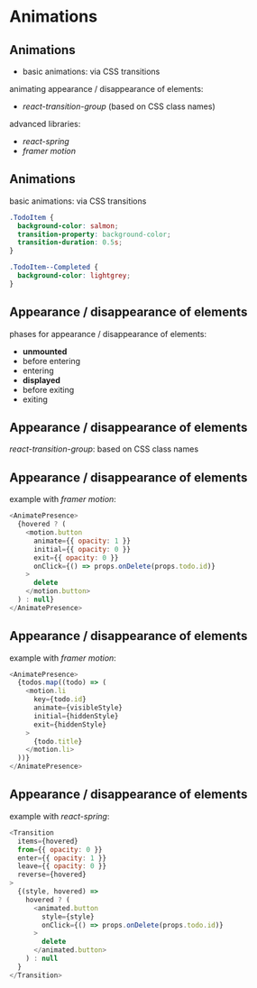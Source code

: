 # Animations

## Animations

- basic animations: via CSS transitions

animating appearance / disappearance of elements:

- _react-transition-group_ (based on CSS class names)

advanced libraries:

- _react-spring_
- _framer motion_

## Animations

basic animations: via CSS transitions

```css
.TodoItem {
  background-color: salmon;
  transition-property: background-color;
  transition-duration: 0.5s;
}

.TodoItem--Completed {
  background-color: lightgrey;
}
```

## Appearance / disappearance of elements

phases for appearance / disappearance of elements:

- **unmounted**
- before entering
- entering
- **displayed**
- before exiting
- exiting

## Appearance / disappearance of elements

_react-transition-group_: based on CSS class names

## Appearance / disappearance of elements

example with _framer motion_:

```js
<AnimatePresence>
  {hovered ? (
    <motion.button
      animate={{ opacity: 1 }}
      initial={{ opacity: 0 }}
      exit={{ opacity: 0 }}
      onClick={() => props.onDelete(props.todo.id)}
    >
      delete
    </motion.button>
  ) : null}
</AnimatePresence>
```

## Appearance / disappearance of elements

example with _framer motion_:

```js
<AnimatePresence>
  {todos.map((todo) => (
    <motion.li
      key={todo.id}
      animate={visibleStyle}
      initial={hiddenStyle}
      exit={hiddenStyle}
    >
      {todo.title}
    </motion.li>
  ))}
</AnimatePresence>
```

## Appearance / disappearance of elements

example with _react-spring_:

```js
<Transition
  items={hovered}
  from={{ opacity: 0 }}
  enter={{ opacity: 1 }}
  leave={{ opacity: 0 }}
  reverse={hovered}
>
  {(style, hovered) =>
    hovered ? (
      <animated.button
        style={style}
        onClick={() => props.onDelete(props.todo.id)}
      >
        delete
      </animated.button>
    ) : null
  }
</Transition>
```
